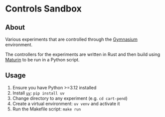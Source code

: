 # Controls Sandbox

## About

Various experiments that are controlled through the [Gymnasium](https://gymnasium.farama.org/) environment.

The controllers for the experiments are written in Rust and then build using [Maturin](https://www.maturin.rs/) to be run in a Python script.

## Usage

1. Ensure you have Python >=3.12 installed
2. Install [`uv`](https://astral.sh/blog/uv): `pip install uv`
3. Change directory to any experiment (e.g. `cd cart-pend`)
4. Create a virtual environment: `uv venv` and activate it
5. Run the Makefile script: `make run`
